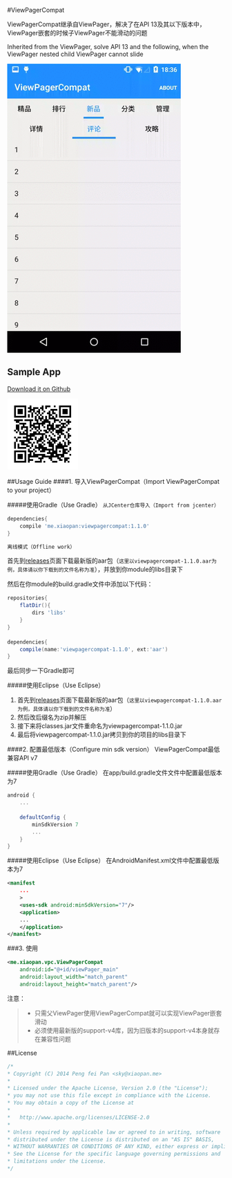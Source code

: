 #ViewPagerCompat

ViewPagerCompat继承自ViewPager，解决了在API 13及其以下版本中，ViewPager嵌套的时候子ViewPager不能滑动的问题

Inherited from the ViewPager, solve API 13 and the following, when the ViewPager nested child ViewPager cannot slide

![sample](docs/sample.gif)

## Sample App
[Download it on Github](https://github.com/xiaopansky/ViewPagerCompat/raw/master/docs/sample.apk)

![download](docs/qr_download.png)

##Usage Guide
####1. 导入ViewPagerCompat（Import ViewPagerCompat to your project）

#####使用Gradle（Use Gradle）
``从JCenter仓库导入（Import from jcenter）``

```groovy
dependencies{
	compile 'me.xiaopan:viewpagercompat:1.1.0'
}
```

``离线模式（Offline work）``

首先到[releases](https://github.com/xiaopansky/ViewPagerCompat/releases)页面下载最新版的aar包（`这里以viewpagercompat-1.1.0.aar为例，具体请以你下载到的文件名称为准`），并放到你module的libs目录下

然后在你module的build.gradle文件中添加以下代码：
```groovy
repositories{
    flatDir(){
        dirs 'libs'
    }
}

dependencies{
    compile(name:'viewpagercompat-1.1.0', ext:'aar')
}
```
最后同步一下Gradle即可

#####使用Eclipse（Use Eclipse）
1. 首先到[releases](https://github.com/xiaopansky/ViewPagerCompat/releases)页面下载最新版的aar包（`这里以viewpagercompat-1.1.0.aar为例，具体请以你下载到的文件名称为准`）
2. 然后改后缀名为zip并解压
3. 接下来将classes.jar文件重命名为viewpagercompat-1.1.0.jar
4. 最后将viewpagercompat-1.1.0.jar拷贝到你的项目的libs目录下

####2. 配置最低版本（Configure min sdk version）
ViewPagerCompat最低兼容API v7

#####使用Gradle（Use Gradle）
在app/build.gradle文件文件中配置最低版本为7
```groovy
android {
	...

    defaultConfig {
        minSdkVersion 7
        ...
    }
}
```

#####使用Eclipse（Use Eclipse）
在AndroidManifest.xml文件中配置最低版本为7
```xml
<manifest
	...
	>
    <uses-sdk android:minSdkVersion="7"/>
    <application>
    ...
    </application>
</manifest>
```

###3. 使用
```xml
<me.xiaopan.vpc.ViewPagerCompat
    android:id="@+id/viewPager_main"
    android:layout_width="match_parent"
    android:layout_height="match_parent"/>
```

注意：
>* 只需父ViewPager使用ViewPagerCompat就可以实现ViewPager嵌套滑动
>* 必须使用最新版的support-v4库，因为旧版本的support-v4本身就存在兼容性问题

##License
```java
/*
* Copyright (C) 2014 Peng fei Pan <sky@xiaopan.me>
*
* Licensed under the Apache License, Version 2.0 (the "License");
* you may not use this file except in compliance with the License.
* You may obtain a copy of the License at
*
*   http://www.apache.org/licenses/LICENSE-2.0
*
* Unless required by applicable law or agreed to in writing, software
* distributed under the License is distributed on an "AS IS" BASIS,
* WITHOUT WARRANTIES OR CONDITIONS OF ANY KIND, either express or implied.
* See the License for the specific language governing permissions and
* limitations under the License.
*/
```
